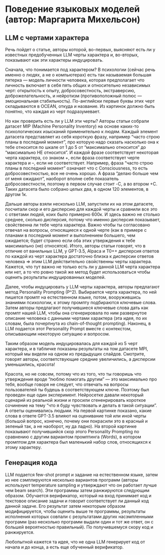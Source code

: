 # Поведение языковых моделей (автор: Маргарита Михельсон)

## LLM с чертами характера
Речь пойдет о статье, авторы которой, во-первых, выясняют есть ли у известных предобученных LLM черты характера и, во-вторых, показывают как эти характеры индуцировать. 

Сначала, что понимается под характером? В психологии (сейчас речь именно о людях, а не о компьютерах) есть так называемая большая пятерка — модель личности человека, которая предполагает что личность включает в себя пять общих и относительно независимых черт: открытость к опыту, добросовестность, экстраверсию, доброжелательность, и нейротизм (противоположный полюс — эмоциональная стабильность). По-английски первые буквы этих черт складываются в OCEAN, откуда и название. Из картинок должно быть понятно, что каждая из черт подразумевает. 

Но как проверить есть ли у LLM эти черты? Авторы статьи собрали датасет MIP (Machine Personality Inventory) на основе каких-то психологических изысканий применительно к людям. Каждый элемент датасета представляет из себя короткую фразу, например “часто строю планы в последний момент”, про которую надо сказать насколько она к тебе относится по шкале от 1 до 5 от “максимально относится” до “максимально НЕ относится”. И каждой фразе соответствует некоторая черта характера, со знаком +, если фраза соответствует черте характера и –, если не соответствует. Например, фраза “часто строю планы в последний момент” означает что с Consciousness, то есть добросовестностью, все не очень хорошо. А фраза “делаю больше чем от меня ожидают”, наоборот вполне себе показатель добросовестности, поэтому в первом случае стоит -C, а во втором +С. 
Таких датасета было собрано целых два, в одном 120 элементов, в другом 1к. 

Дальше авторы взяли несколько LLM, запустили их на этом датасете, посчитали скор и его дисперсию для каждой черты и сравнили все это с ответами людей, коих было примерно 600к. И здесь важно не столько среднее, сколько дисперсия, потому что именно дисперсия показывает, свойственна ли тебе черта характера. Важно чтобы ты согласовано отвечал на вопросы, относящиеся к одной черте (как в примере с планами в последний момент и выполнением большего, чем ожидается; будет странно если оба этих утверждения к тебе максимально (не) относятся). Итого, авторы статьи говорят, что в отличие от ванильных LLM, у GPT-3.5, Alpaca и T0++ дисперсия ответов по каждой из черт характера достаточно близка к дисперсии ответов человека =>  этим LLM действительно свойственны черты характера. Кажется, что тут важно не только есть ли у данной LLM черта характера или нет, а то что ровно такой же метод будет использоваться чтобы оценить результаты индуцированных моделей.

Далее, чтобы индуцировать у LLM черты характера, авторы предлагают метод Personality Prompting (P^2). Выбирается черта характера, по ней пишется промпт на естественном языке, потом, вооружившись знаниями психологии, к этому промпту подбираются ключевые слова. Затем авторы предлагают получившиеся ключевые слова дать как промпт нашей LLM, чтобы она сгенерировала по ним развернутое описание человека с данными чертами характера (эта идея, по их словам, была почерпнута из chain-of-thought prompting). Наконец, в LLM подается этот Personality Prompt вместе с контекстом, описывающим некоторую ситуацию и вопросом.

Таким образом модель индуцировалась для каждой из 5 черт характера, и в табличке показаны результаты на том датасете MPI, который мы видели на одном из предыдущих слайдов. Смотрите, говорят авторы, соответствующие средние увеличились, а дисперсии уменьшились, красота! 

Красота, но не совсем, потому что из того, что ты говоришь что утверждения вроде “люблю помогать другим” — это максимально про тебя, вообще говоря не следует, что отвечать на вопросы пользователей ты будешь в соответствующем ключе. Поэтому был проведен еще один эксперимент. Нейросетке давали некоторый сценарий из реальной жизни и просили сгененрировать короткое сочинение на тему “что я буду чувствовать и делать в такой ситуации”. А ответы оценивались людьми. На первой картинке показано, какие слова в ответе GPT-3.5 влияют на оценивание той или иной черты (большой вопрос, конечно, почему они покрасили это в красный и зеленый так, а не наоборот, ну да ладно). На второй картинке показывают получившийся скор этого Personality Prompting по сравнению с другим вариантом промптинга (Words), в котором промптом для характера был маленький набор слов, относящихся к этому характеру. 


## Генерация кода


LLM подается few-shot prompt и задание на естественном языке, затем из нее сэмплируются несколько вариантов программ (авторы используют temperature sampling и утверждают что он работает лучше чем beam search). Эти программы затем ранжируются следующим образом. Обучается верификатор, который на вход принимает код и текстовое описание задачи и говорит соответствует ли данный код данной задаче. Его результат затем некоторым образом модифицируется, чтобы оценить выше те программы, результаты исполнения которых совпали с результатами других насэмпленными программ (раз несколько программ выдали один и тот же ответ, он с большей вероятностью правильный). По получившемуся скору код и ранжируется.

Любопытной кажется та идея, что не одна LLM генерирует код от начала и до конца, а есть еще обученный верификатор.
